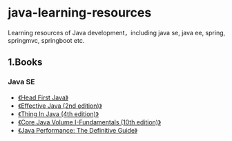 # java-learning-resources
Learning resources of Java development，including java se, java ee, spring, springmvc, springboot etc.

## 1.Books
### Java SE
* [《Head First Java》]()
* [《Effective Java (2nd edition)》]()
* [《Thing In Java (4th edition)》]()
* [《Core Java Volume I-Fundamentals (10th edition)》]()
* [《Java Performance: The Definitive Guide》]()
